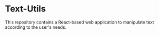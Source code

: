 # Text-Utils
This repository contains a React-based web application to manipulate text according to the user's needs.
